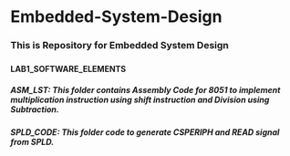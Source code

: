 # Embedded-System-Design

<h3> This is Repository for Embedded System Design <h3>

<h4> LAB1_SOFTWARE_ELEMENTS<h4>
  <h5>ASM_LST: This folder contains Assembly Code for 8051 to implement multiplication instruction using shift instruction and Division                 using Subtraction.<h5>
  <h5>SPLD_CODE: This folder code to generate CSPERIPH and READ signal from SPLD.<h5>
    
